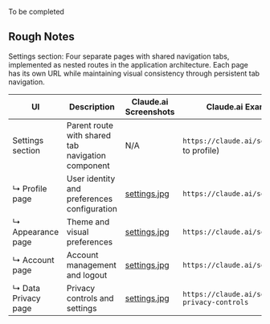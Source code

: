 To be completed


## Rough Notes

Settings section: Four separate pages with shared navigation tabs, implemented as nested routes in the application architecture. Each page has its own URL while maintaining visual consistency through persistent tab navigation.

| UI | Description | Claude.ai Screenshots | Claude.ai Example Routing |
|---------|-------------|-----------|-----------|
| Settings section | Parent route with shared tab navigation component | N/A | `https://claude.ai/settings` (redirects to profile) |
| ↳ Profile page | User identity and preferences configuration | [settings.jpg](agent-docs/screenshots/settings.jpg) | `https://claude.ai/settings/profile` |
| ↳ Appearance page | Theme and visual preferences | [settings.jpg](agent-docs/screenshots/settings.jpg) | `https://claude.ai/settings/appearance` |
| ↳ Account page | Account management and logout | [settings.jpg](agent-docs/screenshots/settings.jpg) | `https://claude.ai/settings/account` |
| ↳ Data Privacy page | Privacy controls and settings | [settings.jpg](agent-docs/screenshots/settings.jpg) | `https://claude.ai/settings/data-privacy-controls` |